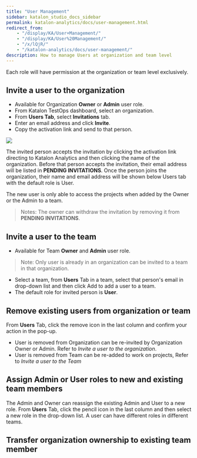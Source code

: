 ```yaml
---
title: "User Management" 
sidebar: katalon_studio_docs_sidebar
permalink: katalon-analytics/docs/user-management.html 
redirect_from:
    - "/display/KA/User+Management/"
    - "/display/KA/User%20Management/"
    - "/x/lQjR/"
    - "/katalon-analytics/docs/user-management/"
description: How to manage Users at organization and team level
---
```

Each role will have permission at the organization or team level exclusively. 

## Invite a user to the organization

* Available for Organization **Owner** or **Admin** user role.
* From Katalon TestOps dashboard, select an organization.
* From **Users Tab**, select **Invitations** tab.
* Enter an email address and click **Invite**.
* Copy the activation link and send to that person.

![](https://github.com/katalon-studio/docs-images/raw/master/katalon-analytics/docs/user-management/KT-user-mgt-invitation.png)

The invited person accepts the invitation by clicking the activation link directing to Katalon Analytics and then clicking the name of the organization.
Before that person accepts the invitation, their email address will be listed in **PENDING INVITATIONS**. Once the person joins the organization, their name and email address will be shown below Users tab with the default role is User. 

The new user is only able to access the projects when added by the Owner or the Admin to a team.

> Notes: The owner can withdraw the invitation by removing it from **PENDING INVITATIONS**.

## Invite a user to the team

* Available for Team **Owner** and **Admin** user role.

> Note: Only user is already in an organization can be invited to a team in that organization. 

* Select a team, from **Users** Tab in a team, select that person's email in drop-down list and then click Add to add a user to a team. 
* The default role for invited person is **User**.

## Remove existing users from organization or team

From **Users** Tab, click the remove icon in the last column and confirm your action in the pop-up. 

* User is removed from Organization can be re-invited by Organization Owner or Admin. Refer to *Invite a user to the organization*.
* User is removed from Team can be re-added to work on projects, Refer to *Invite a user to the Team*

## Assign Admin or User roles to new and existing team members

The Admin and Owner can reassign the existing Admin and User to a new role. From **Users** Tab, click the pencil icon in the last column and then select a new role in the drop-down list. A user can have different roles in different teams.

## Transfer organization ownership to existing team member


